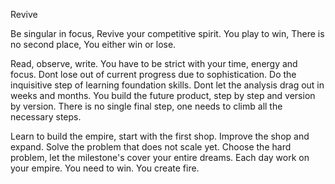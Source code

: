 Revive

Be singular in focus, Revive your competitive spirit.
You play to win, There is no second place, You either win or lose.

Read, observe, write. 
You have to be strict with your time, energy and focus.
Dont lose out of current progress due to sophistication.
Do the inquisitive step of learning foundation skills.
Dont let the analysis drag out in weeks and months.
You build the future product, step by step and version by version.
There is no single final step, one needs to climb all the necessary steps.

Learn to build the empire, start with the first shop. 
Improve the shop and expand. Solve the problem that does not scale yet.
Choose the hard problem, let the milestone's cover your entire dreams. 
Each day work on your empire. You need to win.
You create fire.